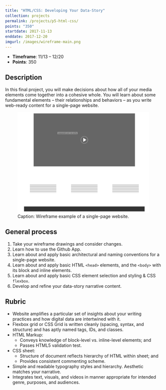 ```yaml
---
title: "HTML/CSS: Developing Your Data-Story"
collection: projects
permalink: /projects/p5-html-css/
points: "350"
startdate: 2017-11-13
enddate: 2017-12-20
imgurl: /images/wireframe-main.png
---
```


<ul class="project-top-info">
  <li>
    <b>Timeframe</b>: 11/13 &ndash; 12/20</li>
  <li>
    <b>Points</b>: 350</li>
</ul>

## Description

In this final project, you will make decisions about how all of your media elements come together into a cohesive whole. You will learn about some fundamental elements &ndash; their relationships and behaviors &ndash; as you write web-ready content for a single-page website.

<figure id="twitter-css-body" class="figure-inline">
  <img src="/images/wireframe-main.png" alt="Wireframe example of a single-page website." />
  <figcaption>
    Caption: Wireframe example of a single-page website.
  </figcaption>
</figure>

## General process

1. Take your wireframe drawings and consider changes.
2. Learn how to use the Github App.
3. Learn about and apply basic architectural and naming conventions for a single-page website.
4. Learn about and apply basic HTML <code>&lt;head&gt;</code> elements, and the <code>&lt;body&gt;</code> with its block and inline elements.
5. Learn about and apply basic CSS element selection and styling &amp; CSS <code>flexbox</code>.
6. Develop and refine your data-story narrative content.

## Rubric

- Website amplifies a particular set of insights about your writing practices and how digital data are intertwined with it.
- Flexbox grid or CSS Grid is written cleanly (spacing, syntax, and structure) and has aptly named tags, IDs, and classes.
- HTML Markup:
  - Conveys knowledge of block-level vs. inline-level elements; and
  - Passes HTML5 validation test.
- CSS sheet:
  - Structure of document reflects hierarchy of HTML within sheet; and
  - Provides consistent commenting scheme.
- Simple and readable typography styles and hierarchy. Aesthetic matches your narrative.
- Integrates text, visuals, and videos in manner appropriate for intended genre, purposes, and audiences.
